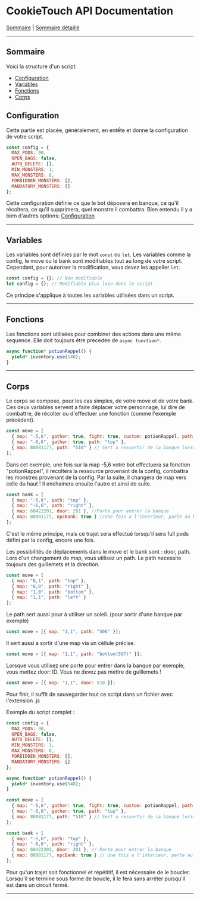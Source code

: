 # CookieTouch API Documentation

[Sommaire](README.md) | [Sommaire détaillé](singlepage.md)

<hr>

## Sommaire

Voici la structure d'un script:

- [Configuration](#configuration)
- [Variables](#variables)
- [Fonctions](#fonctions)
- [Corps](#corps)

<h2 id="configuration">Configuration</h2>

Cette partie est placée, généralement, en entếte et donne la configuration de votre script.

```js
const config = {
  MAX_PODS: 90,
  OPEN_BAGS: false,
  AUTO_DELETE: [],
  MIN_MONSTERS: 1,
  MAX_MONSTERS: 8,
  FORBIDDEN_MONSTERS: [],
  MANDATORY_MONSTERS: []
};
```

Cette configuration définie ce que le bot déposera en banque, ce qu'il récoltera, ce qu'il supprimera, quel monstre il combattra.
Bien entendu il y a bien d'autres options: [Configuration](configuration.md)

<hr>

<h2 id="variables">Variables</h2>

Les variables sont définies par le mot `const` ou `let`. Les variables comme la config, le move ou le bank sont modifiables tout au long de
votre script. Cependant, pour autoriser la modification, vous devez les appeller `let`.

```js
const config = {}; // Non modifiable
let config = {}; // Modifiable plus loin dans le script
```

Ce principe s'applique à toutes les variables utilisées dans un script.

<hr>

<h2 id="fonctions">Fonctions</h2>

Les fonctions sont utilisées pour combiner des actions dans une même sequence. Elle doit toujours être precedée de `async function*`.

```js
async function* potionRappel() {
  yield* inventory.use(548);
}
```

<hr>

<h2 id="corps">Corps</h2>

Le corps se compose, pour les cas simples, de votre move et de votre bank. Ces deux variables servent a faire déplacer votre personnage,
lui dire de combattre, de récolter ou d'effectuer une fonction (comme l'exemple précédent).

```js
const move = [
  { map: "-5,6", gather: true, fight: true, custom: potionRappel, path: "top" },
  { map: "-6,6", gather: true, path: "top" },
  { map: 88081177, path: "510" } // Sert a ressortir de la banque lorsque vide.
];
```

Dans cet exemple, une fois sur la map -5,6 votre bot effectuera sa fonction "potionRappel", il recoltera la ressource provenant de la config,
combattra les monstres provenant de la config. Par la suite, il changera de map vers celle du haut ! Il enchainera ensuite l'autre et ainsi de suite.

```js
const bank = [
  { map: "-5,6", path: "top" },
  { map: "-6,6", path: "right" },
  { map: 60422201, door: 201 }, //Porte pour entrer la banque
  { map: 88081177, npcBank: true } //Une fois a l'interieur, parle au banquier et se vide.
];
```

C'est le même principe, mais ce trajet sera effectué lorsqu'il sera full pods défini par la config, encore une fois.

Les possibilités de déplacements dans le move et le bank sont : door, path.
Lors d'un changement de map, vous utilisez un path. Le path necessite toujours des guillemets et la direction.

```js
const move = [
  { map: "0,1", path: "top" },
  { map: "0,0", path: "right" },
  { map: "1,0", path: "bottom" },
  { map: "1,1", path: "left" }
];
```

Le path sert aussi pour à utiliser un soleil. (pour sortir d'une banque par exemple)

```js
const move = [{ map: "1,1", path: "506" }];
```

Il sert aussi a sortir d'une map via un céllule précise.

```js
const move = [{ map: "1,1", path: "bottom(507)" }];
```

Lorsque vous utilisez une porte pour entrer dans la banque par exemple, vous mettez door: ID. Vous ne devez pas mettre de guillemets !

```js
const move = [{ map: "1,1", door: 510 }];
```

Pour finir, il suffit de sauvegarder tout ce script dans un fichier avec l'extension .js

Exemple du script complet :

```js
const config = {
  MAX_PODS: 90,
  OPEN_BAGS: false,
  AUTO_DELETE: [],
  MIN_MONSTERS: 1,
  MAX_MONSTERS: 8,
  FORBIDDEN_MONSTERS: [],
  MANDATORY_MONSTERS: []
};

async function* potionRappel() {
  yield* inventory.use(548);
}

const move = [
  { map: "-5,6", gather: true, fight: true, custom: potionRappel, path: "top" },
  { map: "-6,6", gather: true, path: "top" },
  { map: 88081177, path: "510" } // Sert a ressortir de la banque lorsque vide.
];

const bank = [
  { map: "-5,6", path: "top" },
  { map: "-6,6", path: "right" },
  { map: 60422201, door: 201 }, // Porte pour entrer la banque
  { map: 88081177, npcBank: true } // Une fois a l'interieur, parle au banquier et se vide.
];
```

Pour qu'un trajet soit fonctionnel et répétitif, il est nécessaire de le boucler. Lorsqu'il se termine sous forme de boucle,
il le fera sans arrêter puisqu'il est dans un circuit fermé.

<hr>

